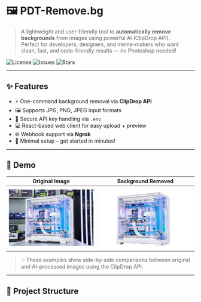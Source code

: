 # 🖼️ PDT-Remove.bg

> A lightweight and user-friendly tool to **automatically remove backgrounds** from images using powerful AI (ClipDrop API).  
Perfect for developers, designers, and meme-makers who want clean, fast, and code-friendly results — no Photoshop needed!

![License](https://img.shields.io/github/license/PDTMG/PDT-Remove.bg?style=flat-square)
![Issues](https://img.shields.io/github/issues/PDTMG/PDT-Remove.bg?style=flat-square)
![Stars](https://img.shields.io/github/stars/PDTMG/PDT-Remove.bg?style=flat-square)

---

## ✨ Features

- ⚡ One-command background removal via **ClipDrop API**
- 🖼️ Supports JPG, PNG, JPEG input formats
- 🔐 Secure API key handling via `.env`
- 💻 React-based web client for easy upload + preview
- 🌐 Webhook support via **Ngrok**
- 🧠 Minimal setup – get started in minutes!

---

## 📸 Demo

| Original Image                             | Background Removed                       |
|--------------------------------------------|-------------------------------------------|
| ![](./client/src/assets/product-org.jpg)   | ![](./client/src/assets/product.jpg)      |

> 💡 These examples show side-by-side comparisons between original and AI-processed images using the ClipDrop API.

---

## 📁 Project Structure

